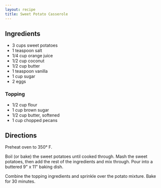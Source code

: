 ```yaml
---
layout: recipe
title: Sweet Potato Casserole
---
```


## Ingredients

* 3 cups sweet potatoes
* 1 teaspoon salt
* 1/4 cup orange juice
* 1/2 cup coconut
* 1/2 cup butter
* 1 teaspoon vanilla
* 1 cup sugar
* 2 eggs

### Topping

* 1/2 cup flour
* 1 cup brown sugar
* 1/2 cup butter, softened
* 1 cup chopped pecans

## Directions

Preheat oven to 350° F.

Boil (or bake) the sweet potatoes until cooked through. Mash the sweet
potatoes, then add the rest of the ingredients and mix through. Pour
into a buttered 9" x 11" baking dish.

Combine the topping ingredients and sprinkle over the potato mixture.
Bake for 30 minutes.
